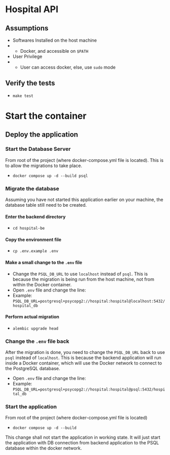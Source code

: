 # Hospital API

## Assumptions

- Softwares Installed on the host machine
- - Docker, and accessible on `$PATH`
- User Privilege
- - User can access docker, else, use `sudo` mode

## Verify the tests
- `make test`

# Start the container

## Deploy the application

### Start the Database Server
From root of the project (where docker-compose.yml file is located). This is to allow the migrations to take place.

- `docker compose up -d --build psql`

### Migrate the database
Assuming you have not started this application earlier on your machine, the database table still need to be created.

#### Enter the backend directory
- `cd hospital-be`

#### Copy the environment file
- `cp .env.example .env`

#### Make a small change to the `.env` file
- Change the `PSQL_DB_URL` to use `localhost` instead of `psql`. This is because the migration is being run from the host machine, not from within the Docker container.
- Open `.env` file and change the line:
- Example: `PSQL_DB_URL=postgresql+psycopg2://hospital:hospital@localhost:5432/hospital_db`

#### Perform actual migration
- `alembic upgrade head`

### Change the `.env` file back
After the migration is done, you need to change the `PSQL_DB_URL` back to use `psql` instead of `localhost`. This is because the backend application will run inside a Docker container, which will use the Docker network to connect to the PostgreSQL database.
- Open `.env` file and change the line:
- Example: `PSQL_DB_URL=postgresql+psycopg2://hospital:hospital@psql:5432/hospital_db`


### Start the application
From root of the project (where docker-compose.yml file is located)

- `docker compose up -d --build`

This change shall not start the application in working state. It will just start the application with DB connection from backend application to the PSQL database within the docker network.
